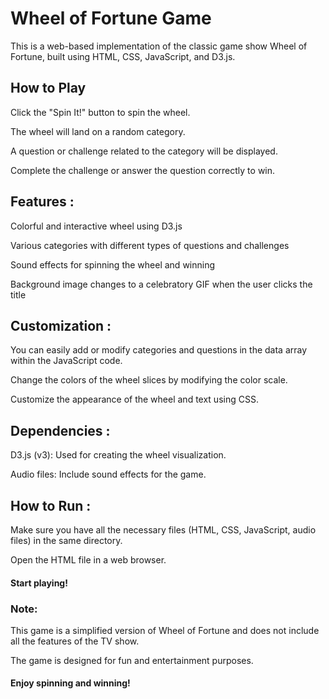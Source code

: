 # Wheel of Fortune Game
This is a web-based implementation of the classic game show Wheel of Fortune, built using HTML, CSS, JavaScript, and D3.js.

## How to Play

Click the "Spin It!" button to spin the wheel.

The wheel will land on a random category.

A question or challenge related to the category will be displayed.

Complete the challenge or answer the question correctly to win.

## Features :

Colorful and interactive wheel using D3.js

Various categories with different types of questions and challenges

Sound effects for spinning the wheel and winning

Background image changes to a celebratory GIF when the user clicks the title

## Customization :

You can easily add or modify categories and questions in the data array within the JavaScript code.

Change the colors of the wheel slices by modifying the color scale.

Customize the appearance of the wheel and text using CSS.

## Dependencies :

D3.js (v3): Used for creating the wheel visualization.

Audio files: Include sound effects for the game.

## How to Run :

Make sure you have all the necessary files (HTML, CSS, JavaScript, audio files) in the same directory.

Open the HTML file in a web browser.

#### Start playing!

### Note:

This game is a simplified version of Wheel of Fortune and does not include all the features of the TV show.

The game is designed for fun and entertainment purposes.

#### Enjoy spinning and winning!
